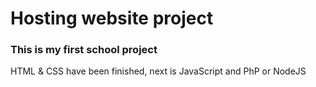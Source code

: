 # Hosting website project

### This is my first school project

HTML & CSS have been finished, next is JavaScript and PhP or NodeJS
